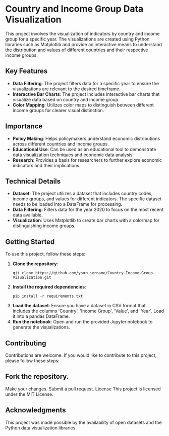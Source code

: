 # Country and Income Group Data Visualization

This project involves the visualization of indicators by country and income group for a specific year. The visualizations are created using Python libraries such as Matplotlib and provide an interactive means to understand the distribution and values of different countries and their respective income groups.

## Key Features

- **Data Filtering**: The project filters data for a specific year to ensure the visualizations are relevant to the desired timeframe.
- **Interactive Bar Charts**: The project includes interactive bar charts that visualize data based on country and income group.
- **Color Mapping**: Utilizes color maps to distinguish between different income groups for clearer visual distinction.

## Importance

- **Policy Making**: Helps policymakers understand economic distributions across different countries and income groups.
- **Educational Use**: Can be used as an educational tool to demonstrate data visualization techniques and economic data analysis.
- **Research**: Provides a basis for researchers to further explore economic indicators and their implications.

## Technical Details

- **Dataset**: The project utilizes a dataset that includes country codes, income groups, and values for different indicators. The specific dataset needs to be loaded into a DataFrame for processing.
- **Data Filtering**: Filters data for the year 2020 to focus on the most recent data available.
- **Visualization**: Uses Matplotlib to create bar charts with a colormap for distinguishing income groups.

## Getting Started

To use this project, follow these steps:

1. **Clone the repository**:
   ```
   git clone https://github.com/yourusername/Country-Income-Group-Visualization.git
   ```
2. **Install the required dependencies**:
   ```
   pip install -r requirements.txt
   ```
3. **Load the dataset**:
   Ensure you have a dataset in CSV format that includes the columns 'Country', 'Income Group', 'Value', and 'Year'. Load it into a pandas DataFrame.
5. **Run the notebook**:
   Open and run the provided Jupyter notebook to generate the visualizations.

## Contributing
Contributions are welcome. If you would like to contribute to this project, please follow these steps:

## Fork the repository.
Make your changes.
Submit a pull request.
License
This project is licensed under the MIT License.

## Acknowledgments
This project was made possible by the availability of open datasets and the Python data visualization libraries.
